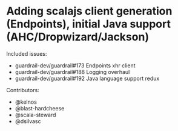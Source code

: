 Adding scalajs client generation (Endpoints), initial Java support (AHC/Dropwizard/Jackson)
====

Included issues:
- guardrail-dev/guardrail#173 Endpoints xhr client
- guardrail-dev/guardrail#188 Logging overhaul
- guardrail-dev/guardrail#192 Java language support redux

Contributors:
- @kelnos
- @blast-hardcheese
- @scala-steward
- @dsilvasc
